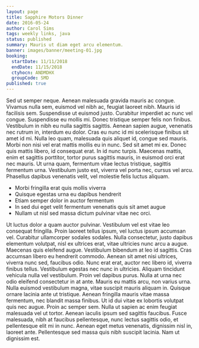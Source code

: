 ```yaml
---
layout: page
title: Sapphire Motors Dinner
date: 2016-05-24
author: Carol Sims
tags: weekly links, java
status: published
summary: Mauris ut diam eget arcu elementum.
banner: images/banner/meeting-01.jpg
booking:
  startDate: 11/11/2018
  endDate: 11/15/2018
  ctyhocn: ANDMDHX
  groupCode: SMD
published: true
---
```

Sed ut semper neque. Aenean malesuada gravida mauris ac congue. Vivamus nulla sem, euismod vel nibh ac, feugiat laoreet nibh. Mauris id facilisis sem. Suspendisse ut euismod justo. Curabitur imperdiet ac nunc vel congue. Suspendisse eu mollis mi. Donec tristique semper felis non finibus.
Vestibulum in nibh eu nulla sagittis sagittis. Aenean sapien augue, venenatis nec rutrum in, interdum eu dolor. Cras eu nunc id mi scelerisque finibus sit amet id mi. Nulla leo quam, malesuada quis aliquet id, congue sed mauris. Morbi non nisi vel erat mattis mollis eu in nunc. Sed sit amet mi ex. Donec quis mattis libero, id consequat erat. In id nunc turpis. Maecenas mattis, enim et sagittis porttitor, tortor purus sagittis mauris, in euismod orci erat nec mauris. Ut urna quam, fermentum vitae lectus tristique, sagittis fermentum urna. Vestibulum justo est, viverra vel porta nec, cursus vel arcu. Phasellus dapibus venenatis velit, vel molestie felis luctus aliquam.

* Morbi fringilla erat quis mollis viverra
* Quisque egestas urna eu dapibus hendrerit
* Etiam semper dolor in auctor fermentum
* In sed dui eget velit fermentum venenatis quis sit amet augue
* Nullam ut nisl sed massa dictum pulvinar vitae nec orci.

Ut luctus dolor a quam auctor pulvinar. Vestibulum vel est vitae leo consequat fringilla. Proin laoreet tellus ipsum, vel luctus ipsum accumsan vel. Curabitur ullamcorper sodales sodales. Nulla consectetur, justo dapibus elementum volutpat, nisl ex ultrices erat, vitae ultricies nunc arcu a augue. Maecenas quis eleifend augue. Vestibulum bibendum at leo id sagittis. Cras accumsan libero eu hendrerit commodo. Aenean sit amet nisi ultrices, viverra nunc sed, faucibus odio. Nunc erat erat, auctor nec libero id, viverra finibus tellus. Vestibulum egestas nec nunc in ultricies. Aliquam tincidunt vehicula nulla vel vestibulum. Proin vel dapibus purus.
Nulla at urna nec odio eleifend consectetur in at ante. Mauris eu mattis arcu, non varius urna. Nulla euismod vestibulum magna, vitae suscipit mauris aliquam in. Quisque ornare lacinia ante ut tristique. Aenean fringilla mauris vitae massa fermentum, nec blandit massa finibus. Ut id dui vitae ex lobortis volutpat quis nec augue. Proin ac semper sem. Nulla ut sapien ac enim feugiat malesuada vel ut tortor. Aenean iaculis ipsum sed sagittis faucibus. Fusce malesuada, nibh at faucibus pellentesque, nunc lectus sagittis odio, et pellentesque elit mi in nunc. Aenean eget metus venenatis, dignissim nisl in, laoreet ante. Pellentesque sed massa quis nibh suscipit lacinia. Nam ut dignissim est.
